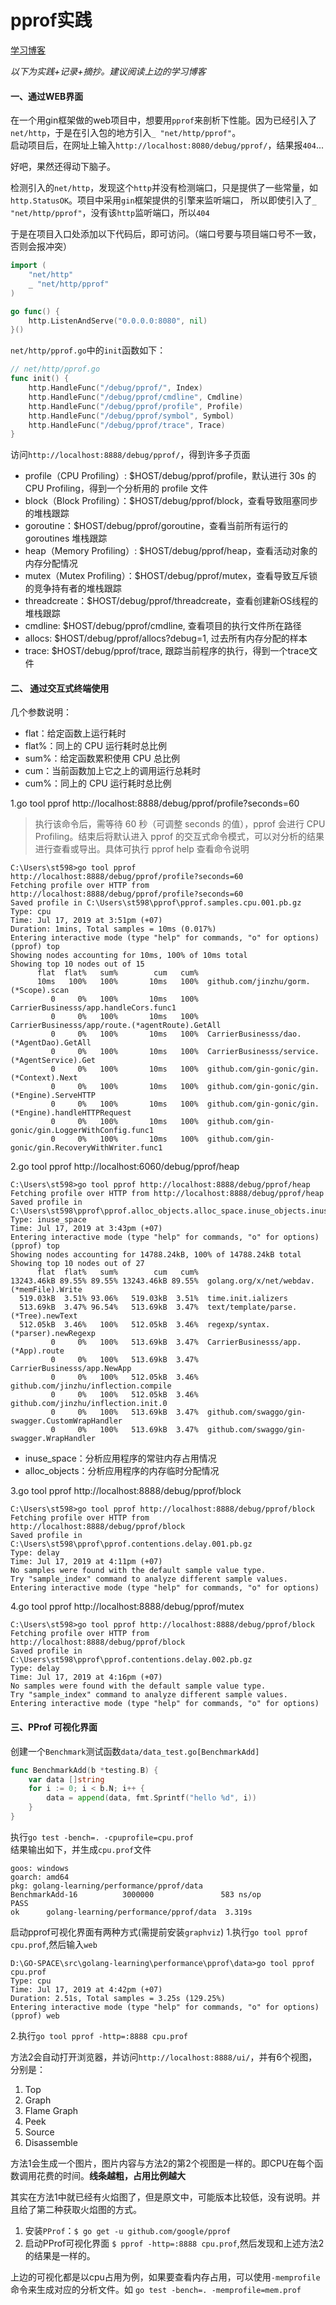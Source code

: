 # pprof实践

[学习博客](https://github.com/EDDYCJY/blog/blob/master/golang/2018-09-15-Golang%20%E5%A4%A7%E6%9D%80%E5%99%A8%E4%B9%8B%E6%80%A7%E8%83%BD%E5%89%96%E6%9E%90%20PProf.md)

*以下为实践+记录+摘抄。建议阅读上边的学习博客*

#### 一、通过WEB界面

在一个用gin框架做的web项目中，想要用`pprof`来剖析下性能。因为已经引入了`net/http`，于是在引入包的地方引入`_ "net/http/pprof"`。  
启动项目后，在网址上输入`http://localhost:8080/debug/pprof/`，结果报`404`...

好吧，果然还得动下脑子。

检测引入的`net/http`，发现这个`http`并没有检测端口，只是提供了一些常量，如`http.StatusOK`。项目中采用`gin`框架提供的引擎来监听端口，
所以即使引入了`_ "net/http/pprof"`，没有该`http`监听端口，所以`404`

于是在项目入口处添加以下代码后，即可访问。（端口号要与项目端口号不一致，否则会报冲突）
```go
import (
	"net/http"
	_ "net/http/pprof"
)

go func() {
    http.ListenAndServe("0.0.0.0:8080", nil)
}()
```
`net/http/pprof.go`中的`init`函数如下：
```go
// net/http/pprof.go
func init() {
	http.HandleFunc("/debug/pprof/", Index)
	http.HandleFunc("/debug/pprof/cmdline", Cmdline)
	http.HandleFunc("/debug/pprof/profile", Profile)
	http.HandleFunc("/debug/pprof/symbol", Symbol)
	http.HandleFunc("/debug/pprof/trace", Trace)
}
```
访问`http://localhost:8888/debug/pprof/`，得到许多子页面
- profile（CPU Profiling）: $HOST/debug/pprof/profile，默认进行 30s 的 CPU Profiling，得到一个分析用的 profile 文件
- block（Block Profiling）：$HOST/debug/pprof/block，查看导致阻塞同步的堆栈跟踪
- goroutine：$HOST/debug/pprof/goroutine，查看当前所有运行的 goroutines 堆栈跟踪
- heap（Memory Profiling）: $HOST/debug/pprof/heap，查看活动对象的内存分配情况
- mutex（Mutex Profiling）：$HOST/debug/pprof/mutex，查看导致互斥锁的竞争持有者的堆栈跟踪
- threadcreate：$HOST/debug/pprof/threadcreate，查看创建新OS线程的堆栈跟踪
- cmdline: $HOST/debug/pprof/cmdline, 查看项目的执行文件所在路径
- allocs: $HOST/debug/pprof/allocs?debug=1, 过去所有内存分配的样本
- trace: $HOST/debug/pprof/trace, 跟踪当前程序的执行，得到一个trace文件

#### 二、 通过交互式终端使用
几个参数说明：
- flat：给定函数上运行耗时
- flat%：同上的 CPU 运行耗时总比例
- sum%：给定函数累积使用 CPU 总比例
- cum：当前函数加上它之上的调用运行总耗时
- cum%：同上的 CPU 运行耗时总比例

1.go tool pprof http://localhost:8888/debug/pprof/profile?seconds=60
> 执行该命令后，需等待 60 秒（可调整 seconds 的值），pprof 会进行 CPU Profiling。结束后将默认进入 pprof 的交互式命令模式，可以对分析的结果进行查看或导出。具体可执行 pprof help 查看命令说明
```
C:\Users\st598>go tool pprof http://localhost:8888/debug/pprof/profile?seconds=60
Fetching profile over HTTP from http://localhost:8888/debug/pprof/profile?seconds=60
Saved profile in C:\Users\st598\pprof\pprof.samples.cpu.001.pb.gz
Type: cpu
Time: Jul 17, 2019 at 3:51pm (+07)
Duration: 1mins, Total samples = 10ms (0.017%)
Entering interactive mode (type "help" for commands, "o" for options)
(pprof) top
Showing nodes accounting for 10ms, 100% of 10ms total
Showing top 10 nodes out of 15
      flat  flat%   sum%        cum   cum%
      10ms   100%   100%       10ms   100%  github.com/jinzhu/gorm.(*Scope).scan
         0     0%   100%       10ms   100%  CarrierBusinesss/app.handleCors.func1
         0     0%   100%       10ms   100%  CarrierBusinesss/app/route.(*agentRoute).GetAll
         0     0%   100%       10ms   100%  CarrierBusinesss/dao.(*AgentDao).GetAll
         0     0%   100%       10ms   100%  CarrierBusinesss/service.(*AgentService).Get
         0     0%   100%       10ms   100%  github.com/gin-gonic/gin.(*Context).Next
         0     0%   100%       10ms   100%  github.com/gin-gonic/gin.(*Engine).ServeHTTP
         0     0%   100%       10ms   100%  github.com/gin-gonic/gin.(*Engine).handleHTTPRequest
         0     0%   100%       10ms   100%  github.com/gin-gonic/gin.LoggerWithConfig.func1
         0     0%   100%       10ms   100%  github.com/gin-gonic/gin.RecoveryWithWriter.func1
```
2.go tool pprof http://localhost:6060/debug/pprof/heap
```
C:\Users\st598>go tool pprof http://localhost:8888/debug/pprof/heap
Fetching profile over HTTP from http://localhost:8888/debug/pprof/heap
Saved profile in C:\Users\st598\pprof\pprof.alloc_objects.alloc_space.inuse_objects.inuse_space.002.pb.gz
Type: inuse_space
Time: Jul 17, 2019 at 3:43pm (+07)
Entering interactive mode (type "help" for commands, "o" for options)
(pprof) top
Showing nodes accounting for 14788.24kB, 100% of 14788.24kB total
Showing top 10 nodes out of 27
      flat  flat%   sum%        cum   cum%
13243.46kB 89.55% 89.55% 13243.46kB 89.55%  golang.org/x/net/webdav.(*memFile).Write
  519.03kB  3.51% 93.06%   519.03kB  3.51%  time.init.ializers
  513.69kB  3.47% 96.54%   513.69kB  3.47%  text/template/parse.(*Tree).newText
  512.05kB  3.46%   100%   512.05kB  3.46%  regexp/syntax.(*parser).newRegexp
         0     0%   100%   513.69kB  3.47%  CarrierBusinesss/app.(*App).route
         0     0%   100%   513.69kB  3.47%  CarrierBusinesss/app.NewApp
         0     0%   100%   512.05kB  3.46%  github.com/jinzhu/inflection.compile
         0     0%   100%   512.05kB  3.46%  github.com/jinzhu/inflection.init.0
         0     0%   100%   513.69kB  3.47%  github.com/swaggo/gin-swagger.CustomWrapHandler
         0     0%   100%   513.69kB  3.47%  github.com/swaggo/gin-swagger.WrapHandler
```
- inuse_space：分析应用程序的常驻内存占用情况
- alloc_objects：分析应用程序的内存临时分配情况

3.go tool pprof http://localhost:8888/debug/pprof/block
```
C:\Users\st598>go tool pprof http://localhost:8888/debug/pprof/block
Fetching profile over HTTP from http://localhost:8888/debug/pprof/block
Saved profile in C:\Users\st598\pprof\pprof.contentions.delay.001.pb.gz
Type: delay
Time: Jul 17, 2019 at 4:11pm (+07)
No samples were found with the default sample value type.
Try "sample_index" command to analyze different sample values.
Entering interactive mode (type "help" for commands, "o" for options)
```
4.go tool pprof http://localhost:8888/debug/pprof/mutex
```
C:\Users\st598>go tool pprof http://localhost:8888/debug/pprof/block
Fetching profile over HTTP from http://localhost:8888/debug/pprof/block
Saved profile in C:\Users\st598\pprof\pprof.contentions.delay.002.pb.gz
Type: delay
Time: Jul 17, 2019 at 4:16pm (+07)
No samples were found with the default sample value type.
Try "sample_index" command to analyze different sample values.
Entering interactive mode (type "help" for commands, "o" for options)
```

#### 三、PProf 可视化界面
创建一个`Benchmark`测试函数`data/data_test.go[BenchmarkAdd]`
```go
func BenchmarkAdd(b *testing.B) {
	var data []string
	for i := 0; i < b.N; i++ {
		data = append(data, fmt.Sprintf("hello %d", i))
	}
}
```
执行`go test -bench=. -cpuprofile=cpu.prof`  
结果输出如下，并生成`cpu.prof`文件
```
goos: windows
goarch: amd64
pkg: golang-learning/performance/pprof/data
BenchmarkAdd-16          3000000               583 ns/op
PASS
ok      golang-learning/performance/pprof/data  3.319s
```
启动pprof可视化界面有两种方式(需提前安装`graphviz`)
1.执行`go tool pprof cpu.prof`,然后输入`web`
```
D:\GO-SPACE\src\golang-learning\performance\pprof\data>go tool pprof cpu.prof
Type: cpu
Time: Jul 17, 2019 at 4:42pm (+07)
Duration: 2.51s, Total samples = 3.25s (129.25%)
Entering interactive mode (type "help" for commands, "o" for options)
(pprof) web
```
2.执行`go tool pprof -http=:8888 cpu.prof`

方法2会自动打开浏览器，并访问`http://localhost:8888/ui/`，并有6个视图，分别是：
1. Top
2. Graph
3. Flame Graph
4. Peek
5. Source
6. Disassemble

方法1会生成一个图片，图片内容与方法2的第2个视图是一样的。即CPU在每个函数调用花费的时间。**线条越粗，占用比例越大**

其实在方法1中就已经有火焰图了，但是原文中，可能版本比较低，没有说明。并且给了第二种获取火焰图的方式。

1. 安装`PProf`：`$ go get -u github.com/google/pprof`
2. 启动PProf可视化界面 `$ pprof -http=:8888 cpu.prof`,然后发现和上述方法2的结果是一样的。

上边的可视化都是以cpu占用为例，如果要查看内存占用，可以使用`-memprofile`命令来生成对应的分析文件。如 `go test -bench=. -memprofile=mem.prof`
